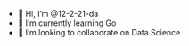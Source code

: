 - 👋 Hi, I’m @12-2-21-da
- 🌱 I’m currently learning Go
- 💞️ I’m looking to collaborate on Data Science

<!---
12-2-21-da/12-2-21-da is a ✨ special ✨ repository because its `README.md` (this file) appears on your GitHub profile.
You can click the Preview link to take a look at your changes.
--->
